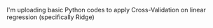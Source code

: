 I'm uploading basic Python codes to apply Cross-Validation on linear regression (specifically Ridge)
